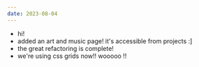 ```yaml
---
date: 2023-08-04
---
```

- hi!
- added an art and music page! it's accessible from projects :]
- the great refactoring is complete!
- we're using css grids now!! wooooo !!